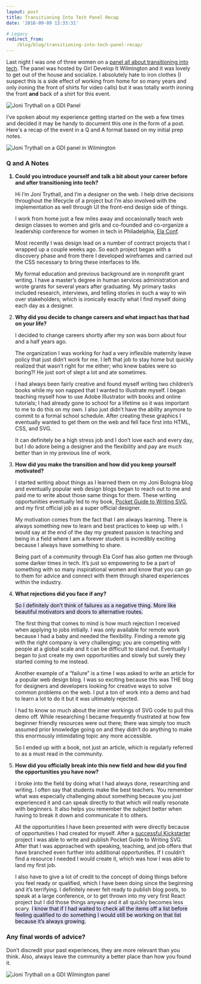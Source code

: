 ```yaml
---
layout: post
title: Transitioning Into Tech Panel Recap
date: '2016-09-09 13:33:31'

# Legacy
redirect_from:
    /blog/blog/transitioning-into-tech-panel-recap/
---
```


Last night I was one of three women on a [panel all about transitioning into tech](http://www.meetup.com/Girl-Develop-It-Wilmington/). The panel was hosted by Girl Develop It Wilmington and it was lovely to get out of the house and socialize. I absolutely hate to iron clothes (I suspect this is a side effect of working from home for so many years and only ironing the front of shirts for video calls) but it was totally worth ironing the front **and** back of a shirt for this event.

![Joni Trythall on a GDI Panel](/content/2016/09/panel_1.jpg)

I’ve spoken about my experience getting started on the web a few times and decided it may be handy to document this one in the form of a post. Here's a recap of the event in a Q and A format based on my initial prep notes.

![Joni Trythall on a GDI panel in Wilmington](/content/2016/09/panel_3-1.jpg)

### Q and A Notes<br>
<ol>
<strong><li>Could you introduce yourself and talk a bit about your career before and after transitioning into tech?</li></strong>

<p>Hi I’m Joni Trythall, and I’m a designer on the web. I help drive decisions throughout the lifecycle of a project but I’m also involved with the implementation as well through UI the front-end design side of things.</p>

<p>I work from home just a few miles away and occasionally teach web design classes to women and girls and co-founded and co-organize a leadership conference for women in tech in Philadelphia, <a href="http://elaconf.com/">Ela Conf</a>.</p>  

<p>Most recently I was design lead on a number of contract projects that I wrapped up a couple weeks ago. So each project began with a discovery phase and from there I developed wireframes and carried out the CSS necessary to bring these interfaces to life.</p>

<p>My formal education and previous background are in nonprofit grant writing. I have a master’s degree in human services administration and wrote grants for several years after graduating. My primary tasks included research, interviews, and telling stories in such a way to win over stakeholders; which is ironically exactly what I find myself doing each day as a designer.</p>

<strong><li>Why did you decide to change careers and what impact has that had on your life?</li></strong>

<p>I decided to change careers shortly after my son was born about four and a half years ago.</p>

<p>The organization I was working for had a very inflexible maternity leave policy that just didn’t work for me. I left that job to stay home but quickly realized that wasn’t right for me either; who knew babies were so boring?! He just sort of slept a lot and ate sometimes.</p>

<p>I had always been fairly creative and found myself writing two children’s books while my son napped that I wanted to illustrate myself. I began teaching myself how to use Adobe Illustrator with books and online tutorials; I had already gone to school for a lifetime so it was important to me to do this on my own. I also just didn’t have the ability anymore to commit to a formal school schedule. After creating these graphics I eventually wanted to get them on the web and fell face first into HTML, CSS, and SVG.</p>

<p>It can definitely be a high stress job and I don’t love each and every day, but I do adore being a designer and the flexibility and pay are much better than in my previous line of work.</p>

<strong><li>How did you make the transition and how did you keep yourself motivated?</li></strong>

<p>I started writing about things as I learned them on my Joni Bologna blog and eventually popular web design blogs began to reach out to me and paid me to write about those same things for them. These writing opportunities eventually led to my book, <a href="http://svgpocketguide.com/book/">Pocket Guide to Writing SVG</a>, and my first official job as a super official designer.</p>

<p>My motivation comes from the fact that I am always learning. There is always something new to learn and best practices to keep up with. I would say at the end of the day my greatest passion is teaching and being in a field where I am a forever student is incredibly exciting because I always have something to share.</p>

<p>Being part of a community through Ela Conf has also gotten me through some darker times in tech. It’s just so empowering to be a  part of something with so many inspirational women and know that you can go to them for advice and connect with them through shared experiences within the industry.</p>

<strong><li>What rejections did you face if any?</li></strong>

<p><mark style="background-color: #E4E3FC;">So I definitely don’t think of failures as a negative thing. More like beautiful motivators and doors to alternative routes.</mark></p>

<p>The first thing that comes to mind is how much rejection I received when applying to jobs initially. I was only available for remote work because I had a baby and needed the flexibility. Finding a remote gig with the right company is very challenging; you are competing with people at a global scale and it can be difficult to stand out. Eventually I began to just create my own opportunities and slowly but surely they started coming to me instead.</p>

<p>Another example of a “failure” is a time I was asked to write an article for a popular web design blog. I was so exciting because this was THE blog for designers and developers looking for creative ways to solve common problems on the web. I put a ton of work into a demo and had to learn a lot to do it but it was ultimately rejected.</p>

<p>I had to know so much about the inner workings of SVG code to pull this demo off. While researching I became frequently frustrated at how few beginner friendly resources were out there; there was simply too much assumed prior knowledge going on and they didn’t do anything to make this enormously intimidating topic any more accessible.</p>

<p>So I ended up with a book, not just an article, which is regularly referred to as a must read in the community.</p>

<strong><li>How did you officially break into this new field and how did you find the opportunities you have now?</li></strong>

<p>I broke into the field by doing what I had always done, researching and writing. I often say that students make the best teachers. You remember what was especially challenging about something because you just experienced it and can speak directly to that which will really resonate with beginners. It also helps you remember the subject better when having to break it down and communicate it to others.</p>

<p>All the opportunities I have been presented with were directly because of opportunities I had created for myself. After a <a href="https://www.kickstarter.com/projects/1207904509/pocket-guide-to-writing-svg">successful Kickstarter</a> project I was able to write and publish Pocket Guide to Writing SVG. After that I was approached with speaking, teaching, and job offers that have branched even further into additional opportunities. If I couldn’t find a resource I needed I would create it, which was how I was able to land my first job.</p>

<p>I also have to give a lot of credit to the concept of doing things before you feel ready or qualified, which I have been doing since the beginning and it’s terrifying. I definitely never felt ready to publish blog posts, to speak at a large conference, or to get thrown into my very first React project but I did those things anyway and it all quickly becomes less scary. <mark style="background-color: #E4E3FC;">I know that if I had waited to check all the items off a list before feeling qualified to do something I would still be working on that list because it’s always growing.</mark></p>

</ol>

### Any final words of advice?
<p>Don’t discredit your past experiences, they are more relevant than you think. Also, always leave the community a better place than how you found it.</p>  

![Joni Trythall on a GDI Wilmington panel](/content/2016/09/panel_2-1.jpg)
